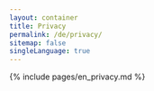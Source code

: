 ```yaml
---
layout: container
title: Privacy
permalink: /de/privacy/
sitemap: false
singleLanguage: true
---
```

{% include pages/en_privacy.md %}

